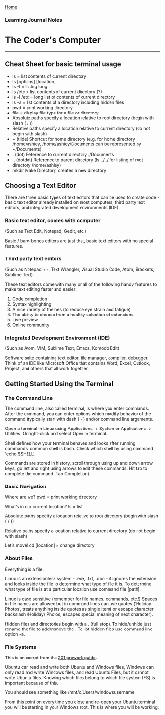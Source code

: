 [Home](README.md)
### Learning Journal Notes
# The Coder's Computer
---

## Cheat Sheet for basic terminal usage
   * ls = list contents of current directory
   * ls [options] [location] 
   * ls -l = listing long
   * ls /etc = list contents of current directory (?)
   * ls -l /etc = long list of contents of current directory
   * ls -a = list contents of a directory including hidden files
   * pwd = print working directory
   * file = display file type for a file or directory
   * Absolute paths specify a location relative to root directory (begin with slash ( / ))
   * Relative paths specify a location relative to current directory (do not begin with slash)
   * ~ (tilde) Shortcut for home directory 
      (e.g. for home directory /home/ashley, /home/ashley/Documents can be represented by ~/Documents)
   * . (dot) Reference to current directory ./Documents
   * .. (dotdot) Reference to parent directory (ls ../../ for listing of root directory /home/ashley)
   * mkdir Make Directory, creates a new directory

## Choosing a Text Editor
There are three basic types of text editors that can be used to create code - basic text editor already installed on most computers, third party text editors, and integrated development environments (IDE). 

### Basic text editor, comes with computer 
(Such as Text Edit, Notepad, Gedit, etc.) 

Basic / bare-bones editors are just that, basic text editors with no special features.

### Third party text editors 
(Such as Notepad ++, Text Wrangler, Visual Studio Code, Atom, Brackets, Sublime Text)

These text editors come with many or all of the following handy features to make text editing faster and easier:
   1. Code completion
   2. Syntax highlighting
   3. A nice variety of themes (to reduce eye strain and fatigue)
   4. The ability to choose from a healthy selection of extensions
   5. Live preview
   6. Online community

### Integrated Development Environment (IDE) 
(Such as Atom, VIM, Sublime Text, Emacs, Komodo Edit)

Software suite containing text editor, file manager, compiler, debugger. Think of an IDE like Microsoft Office that contains Word, Excel, Outlook, Project, and others that all work together.

## Getting Started Using the Terminal

### The Command Line
The command line, also called terminal, is where you enter commands. After the command, you can enter options which modify behavior of the command (typically start with dash ( - ) and/or command line arguments.

Open a terminal in Linux using Applications -> System or Applications -> Utilities. Or right-click and select Open in terminal.

Shell defines how your terminal behaves and looks after running commands, common shell is bash. Check which shell by using command 'echo $SHELL'.

Commands are stored in history, scroll through using up and down arrow keys, go left and right using arrows to edit these commands. Hit tab to complete the command (Tab Completion).

### Basic Navigation
Where are we? pwd = print working directory

What’s in our current location? ls = list

Absolute paths specify a location relative to root directory (begin with slash ( / ))


Relative paths specify a location relative to current directory (do not begin with slash)

Let’s move! cd [location] = change directory

### About Files
Everything is a file.

Linux is an extensionless system - .exe, .txt, .doc - it ignores the extension and looks inside the file to determine what type of file it is. To determine what type of file is at a particular location use command file [path].

Linux is case sensitive (remember for file names, commands, etc.!) Spaces in file names are allowed but in command lines can use quotes (‘Holiday Photos’, treats anything inside quotes as single item) or escape character backslash (Holiday\ Photos, escapes special meaning of next character).

Hidden files and directories begin with a . (full stop). To hide/unhide just rename the file to add/remove the . To list hidden files use command line option -a.

### File Systems
This is an exerpt from the [201 prework guide](https://codefellows.github.io/code-201-prework/prework/windows/02_WSL_Ubuntu_setup.html).

Ubuntu can read and write both Ubuntu and Windows files, Windows can only read and write Windows files, and read Ubuntu Files, but it cannot write Ubuntu files. Knowing which files belong to which file system (FS) is important because of this.

You should see something like /mnt/c/Users/windowsusername

From this point on every time you close and re-open your Ubuntu terminal you will be starting in your Windows root. This is where you will be working.

